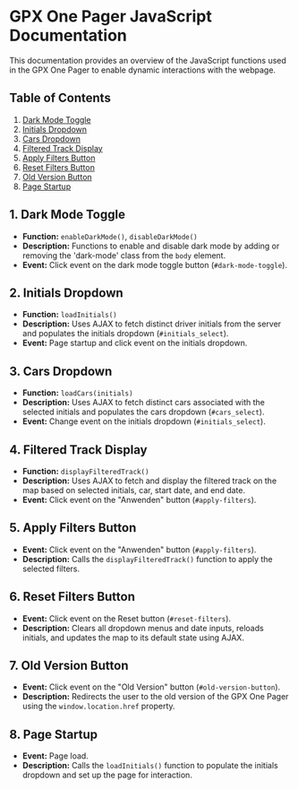 # GPX One Pager JavaScript Documentation

This documentation provides an overview of the JavaScript functions used in the GPX One Pager to enable dynamic interactions with the webpage.

## Table of Contents
1. [Dark Mode Toggle](#dark-mode-toggle)
2. [Initials Dropdown](#initials-dropdown)
3. [Cars Dropdown](#cars-dropdown)
4. [Filtered Track Display](#filtered-track-display)
5. [Apply Filters Button](#apply-filters-button)
6. [Reset Filters Button](#reset-filters-button)
7. [Old Version Button](#old-version-button)
8. [Page Startup](#page-startup)

## 1. Dark Mode Toggle <a name="dark-mode-toggle"></a>

- **Function:** `enableDarkMode()`, `disableDarkMode()`
- **Description:** Functions to enable and disable dark mode by adding or removing the 'dark-mode' class from the `body` element.
- **Event:** Click event on the dark mode toggle button (`#dark-mode-toggle`).

## 2. Initials Dropdown <a name="initials-dropdown"></a>

- **Function:** `loadInitials()`
- **Description:** Uses AJAX to fetch distinct driver initials from the server and populates the initials dropdown (`#initials_select`).
- **Event:** Page startup and click event on the initials dropdown.

## 3. Cars Dropdown <a name="cars-dropdown"></a>

- **Function:** `loadCars(initials)`
- **Description:** Uses AJAX to fetch distinct cars associated with the selected initials and populates the cars dropdown (`#cars_select`).
- **Event:** Change event on the initials dropdown (`#initials_select`).

## 4. Filtered Track Display <a name="filtered-track-display"></a>

- **Function:** `displayFilteredTrack()`
- **Description:** Uses AJAX to fetch and display the filtered track on the map based on selected initials, car, start date, and end date.
- **Event:** Click event on the "Anwenden" button (`#apply-filters`).

## 5. Apply Filters Button <a name="apply-filters-button"></a>

- **Event:** Click event on the "Anwenden" button (`#apply-filters`).
- **Description:** Calls the `displayFilteredTrack()` function to apply the selected filters.

## 6. Reset Filters Button <a name="reset-filters-button"></a>

- **Event:** Click event on the Reset button (`#reset-filters`).
- **Description:** Clears all dropdown menus and date inputs, reloads initials, and updates the map to its default state using AJAX.

## 7. Old Version Button <a name="old-version-button"></a>

- **Event:** Click event on the "Old Version" button (`#old-version-button`).
- **Description:** Redirects the user to the old version of the GPX One Pager using the `window.location.href` property.

## 8. Page Startup <a name="page-startup"></a>

- **Event:** Page load.
- **Description:** Calls the `loadInitials()` function to populate the initials dropdown and set up the page for interaction.